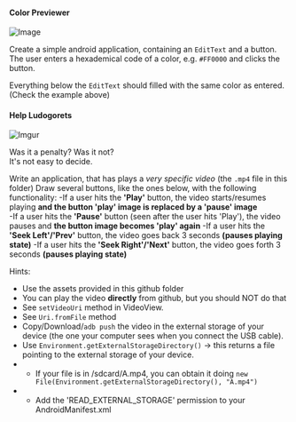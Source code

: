 #### Color Previewer

![Image](http://i.imgur.com/83diMs5.jpg)

Create a simple android application, containing an `EditText` and a button.  
The user enters a hexademical code of a color, e.g. `#FF0000` and clicks the button.  

Everything  below the `EditText` should filled with the same color as entered. (Check the example above)  


#### Help Ludogorets

![Imgur](http://i.imgur.com/MBeDkdn.jpg)

Was it a penalty? Was it not?  
It's not easy to decide.  

Write an application, that has plays a *very specific video* (the `.mp4` file in this folder)
Draw several buttons, like the ones below, with the following functionality:
-If a user hits the **'Play'** button, the video starts/resumes playing **and the button 'play' image is replaced by a 'pause' image**  
-If a user hits the **'Pause'** button (seen after the user hits 'Play'), the video pauses and **the button image becomes 'play' again**
-If a user hits the **'Seek Left'/'Prev'** button, the video goes back 3 seconds **(pauses playing state)**
-If a user hits the **'Seek Right'/'Next'** button, the video goes forth 3 seconds **(pauses playing state)**

Hints:
- Use the assets provided in this github folder
- You can play the video **directly** from github, but you should NOT do that
- See `setVideoUri` method in VideoView.
- See `Uri.fromFile` method
- Copy/Download/`adb push` the video in the external storage of your device (the one your computer sees when you connect the USB cable). 
- Use `Environment.getExternalStorageDirectory()` -> this returns a file pointing to the external storage of your device.
- - If your file is in /sdcard/A.mp4, you can obtain it doing `new File(Environment.getExternalStorageDirectory(), "A.mp4")`
- - Add the 'READ_EXTERNAL_STORAGE' permission to your AndroidManifest.xml

